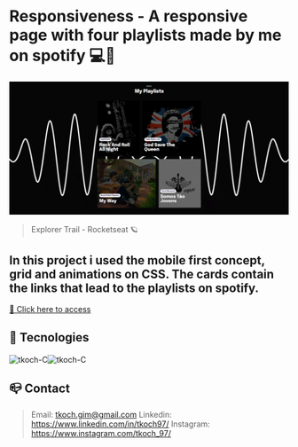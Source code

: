 # Responsiveness - A responsive page with four playlists made by me on spotify 💻📱

![preview](/github/preview.png)

>Explorer Trail - Rocketseat 🪐
## In this project i used the mobile first concept, grid and animations on CSS. The cards contain the links that lead to the  playlists on spotify.

[🔗 Click here to access](https://tkoch97.github.io/myplaylists-rock)

## 🔧 Tecnologies

<img align="center" alt="tkoch-C" height="30" width="40" src="https://cdn.jsdelivr.net/gh/devicons/devicon/icons/html5/html5-original.svg" /><img align="center" alt="tkoch-C" height="30" width="40" src="https://cdn.jsdelivr.net/gh/devicons/devicon/icons/css3/css3-original.svg" />



## 📪 Contact


>Email: tkoch.gim@gmail.com
>Linkedin: https://www.linkedin.com/in/tkoch97/
>Instagram: https://www.instagram.com/tkoch_97/